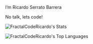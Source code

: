 I’m Ricardo Serrato Barrera

No talk, lets code!

![FractalCodeRicardo's Stats](https://github-readme-stats.vercel.app/api?username=FractalCodeRicardo&theme=tokyonight&show_icons=true&hide_border=true&count_private=true)

![FractalCodeRicardo's Top Languages](https://github-readme-stats.vercel.app/api/top-langs/?username=FractalCodeRicardo&theme=tokyonight&show_icons=true&hide_border=true&count_private=true)
